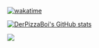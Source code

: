 [![wakatime](https://wakatime.com/badge/user/e4e9b650-a9da-4c12-84db-5721d761a6d2.svg)](https://wakatime.com/@e4e9b650-a9da-4c12-84db-5721d761a6d2)

[![DerPizzaBoi's GitHub stats](https://github-readme-stats.vercel.app/api?username=DerPizzaBoi&count_private=true&show_icons=true&theme=dracula)](https://github.com/DerPizzaBoi)

![](https://komarev.com/ghpvc/?username=DerPizzaBoi&style=flat-square&color=red&label=visitors)

